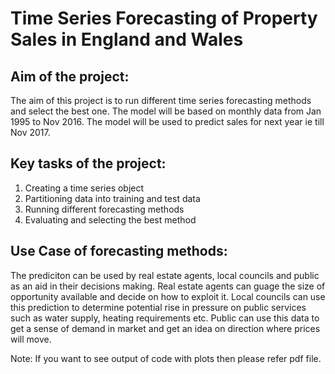 # Time Series Forecasting of Property Sales in England and Wales

## Aim of the project:
The aim of this project is to run different time series forecasting methods and select the best one. The model will be based on monthly data from Jan 1995 to Nov 2016. The model will be used to predict sales for next year ie till Nov 2017.

## Key tasks of the project:
1. Creating a time series object
2. Partitioning data into training and test data
3. Running different forecasting methods
4. Evaluating and selecting the best method

## Use Case of forecasting methods:
The prediciton can be used by real estate agents, local councils and public as an aid in their decisions making. Real estate agents can guage the size of opportunity available and decide on how to exploit it. Local councils can use this prediction to determine potential rise in pressure on public services such as water supply, heating requirements etc. Public can use this data to get a sense of demand in market and get an idea on direction where prices will move.

Note:
If you want to see output of code with plots then please refer pdf file.
